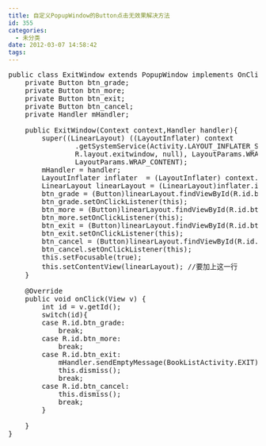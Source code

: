 ```yaml
---
title: 自定义PopupWindow的Button点击无效果解决方法
id: 355
categories:
  - 未分类
date: 2012-03-07 14:58:42
tags:
---
```


<pre class="lang:java decode:true ">public class ExitWindow extends PopupWindow implements OnClickListener{
	private Button btn_grade;
	private Button btn_more;
	private Button btn_exit;
	private Button btn_cancel;
	private Handler mHandler;

	public ExitWindow(Context context,Handler handler){
		super((LinearLayout) ((LayoutInflater) context
				.getSystemService(Activity.LAYOUT_INFLATER_SERVICE)).inflate(
				R.layout.exitwindow, null), LayoutParams.WRAP_CONTENT,
				LayoutParams.WRAP_CONTENT);
		mHandler = handler;
		LayoutInflater inflater  = (LayoutInflater) context.getSystemService(Context.LAYOUT_INFLATER_SERVICE);
		LinearLayout linearLayout = (LinearLayout)inflater.inflate(R.layout.exitwindow, null);
		btn_grade = (Button)linearLayout.findViewById(R.id.btn_grade);
		btn_grade.setOnClickListener(this);
		btn_more = (Button)linearLayout.findViewById(R.id.btn_more);
		btn_more.setOnClickListener(this);
		btn_exit = (Button)linearLayout.findViewById(R.id.btn_exit);
		btn_exit.setOnClickListener(this);
		btn_cancel = (Button)linearLayout.findViewById(R.id.btn_cancel);
		btn_cancel.setOnClickListener(this);
		this.setFocusable(true);
		this.setContentView(linearLayout); //要加上这一行
	}

	@Override
	public void onClick(View v) {
		int id = v.getId();
		switch(id){
		case R.id.btn_grade:
			break;
		case R.id.btn_more:
			break;
		case R.id.btn_exit:
			mHandler.sendEmptyMessage(BookListActivity.EXIT);
			this.dismiss();
			break;
		case R.id.btn_cancel:
			this.dismiss();
			break;
		}

	}
}</pre>
&nbsp;
